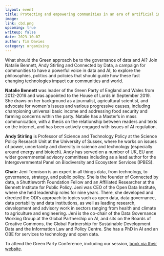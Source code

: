 ```yaml
---
layout: event
title: Protecting and empowering communities in an era of artificial intelligence 
image: 
link: cbd.png
upcoming: true
writeup: false
date: 2023-10-07
author: Tim Davies
category: organising
---
```

What should the Green approach be to the governance of data and AI? Join Natalie Bennett, Andy Stirling and Connected by Data, a campaign for communities to have a powerful voice in data and AI, to explore the philosophies, politics and policies that should guide how these fast changing technologies impact our communities and world. 

<!--more-->

**Natalie Bennett** was leader of the Green Party of England and Wales from 2012-2016 and was appointed to the House of Lords in September 2019. She draws on her background as a journalist, agricultural scientist, and advocate for women's issues and various progressive causes, including championing universal basic income and addressing food security and farming concerns within the party. Natalie has a Master’s in mass communication, with a thesis on the relationship between readers and texts on the internet, and has been actively engaged with issues of AI regulation. 
 
**Andy Stirling** is Professor of Science and Technology Policy at the Science Policy Research Unit at the University of Sussex, where he works on issues of power, uncertainty and diversity in science and technology (especially around energy and biotech). Andy has served on a number of UK,  EU and wider governmental advisory committees including as a lead author for the Intergovernmental Panel on Biodiversity and Ecosystem Services (IPBES). 

**Chair:** Jeni Tennison is an expert in all things data, from technology, to governance, strategy, and public policy. She is the founder of Connected by data, a Shuttleworth Foundation Fellow and an Affiliated Researcher at the Bennett Institute for Public Policy. Jeni was CEO of the Open Data Institute, where she held leadership roles for nine years. There, she developed and directed the ODI’s approach to topics such as open data, data governance, data portability and data institutions, as well as leading research, development and advisory work in sectors ranging from health and climate to agriculture and engineering. Jeni is the co-chair of the Data Governance Working Group at the Global Partnership on AI, and sits on the Boards of Creative Commons, the Global Partnership for Sustainable Development Data and the Information Law and Policy Centre. She has a PhD in AI and an OBE for services to technology and open data. 

To attend the Green Party Conference, including our session, [book via their website](https://booking.greenparty.org.uk/).